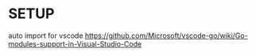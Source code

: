# SETUP

auto import for vscode https://github.com/Microsoft/vscode-go/wiki/Go-modules-support-in-Visual-Studio-Code